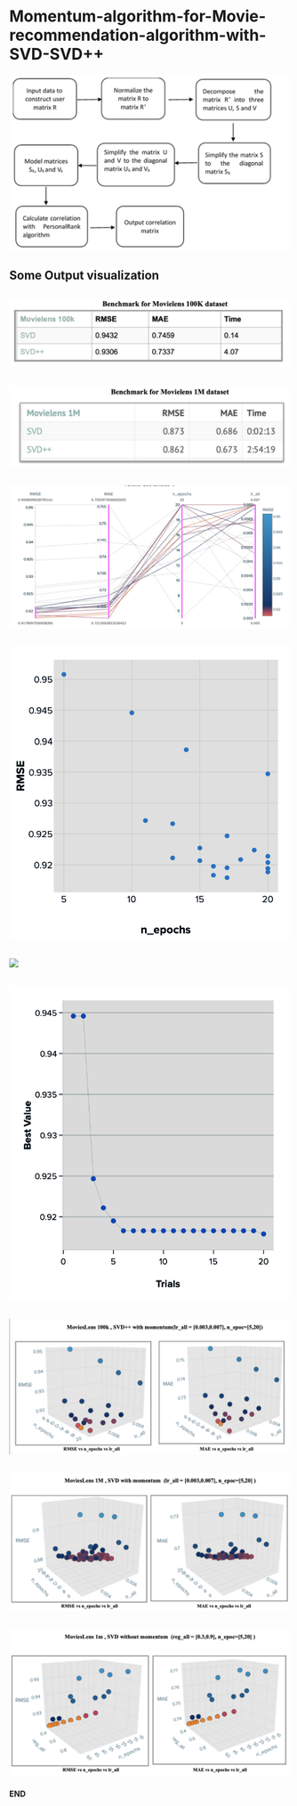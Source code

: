 # Momentum-algorithm-for-Movie-recommendation-algorithm-with-SVD-SVD++

![](/flowchart.png)

##


## Some Output visualization
##
![](Output/5.png )
##
![](Output/6.png )
##
![](Output/1.png)
##
![](Output/2.png)
##
![](Output3.png)
##
![](Output/4.png)
##
![](Output/7.png)
##
![](Output/8.png)
##
![](Output/9.png)

#### END
